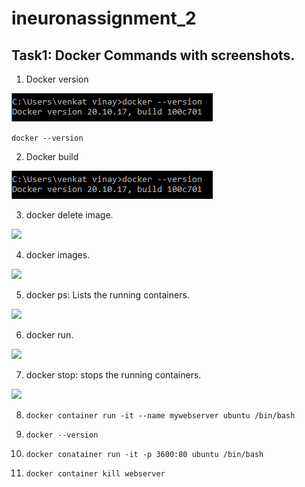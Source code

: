 # ineuronassignment_2

## Task1: Docker Commands with screenshots.

01. Docker version 

![](./images/docker_version.png)

``` docker --version ```

02. Docker build


![](./images/docker_version.png)



03. docker delete image.



![](./images/docker_deleteimage.png)




04. docker images.



![](./images/docker_images.png)




05. docker ps: Lists the running containers.





![](./images/docker_ps.png)





06. docker run. 



![](./images/docker_run.png)






07. docker stop: stops the running containers.



![](./images/docker_stop.png)


08.  ``` docker container run -it --name mywebserver ubuntu /bin/bash ``` 

09.  `docker --version`

10. `docker conatainer run -it -p 3600:80 ubuntu /bin/bash `

11. ` docker container kill webserver `
